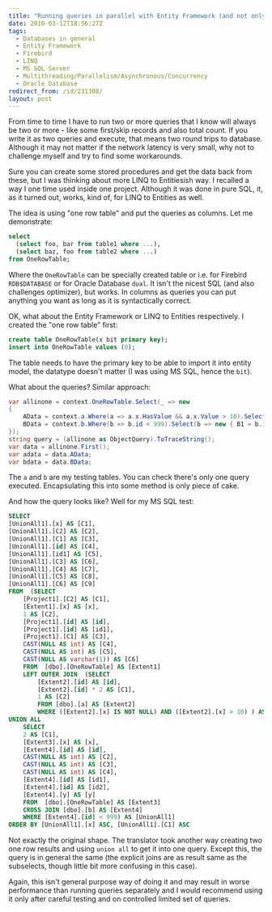 ```yaml
---
title: "Running queries in parallel with Entity Framework (and not only with it)"
date: 2010-03-12T18:56:27Z
tags:
  - Databases in general
  - Entity Framework
  - Firebird
  - LINQ
  - MS SQL Server
  - Multithreading/Parallelism/Asynchronous/Concurrency
  - Oracle Database
redirect_from: /id/231308/
layout: post
---
```

From time to time I have to run two or more queries that I know will always be two or more - like some first/skip records and also total count. If you write it as two queries and execute, that means two round trips to database. Although it may not matter if the network latency is very small, why not to challenge myself and try to find some workarounds.

Sure you can create some stored procedures and get the data back from these, but I was thinking about more LINQ to Entitiesish way. I recalled a way I one time used inside one project. Although it was done in pure SQL, it, as it turned out, works, kind of, for LINQ to Entities as well.

The idea is using "one row table" and put the queries as columns. Let me demonstrate:

```sql
select
  (select foo, bar from table1 where ...),
  (select baz, foo from table2 where ...)
from OneRowTable;
```

Where the `OneRowTable` can be specially created table or i.e. for Firebird `RDB$DATABASE` or for Oracle Database `dual`. It isn't the nicest SQL (and also challenges optimizer), but works. In columns as queries you can put anything you want as long as it is syntactically correct.

OK, what about the Entity Framework or LINQ to Entities respectively. I created the "one row table" first:

```sql
create table OneRowTable(x bit primary key);
insert into OneRowTable values (0);
```

The table needs to have the primary key to be able to import it into entity model, the datatype doesn't matter (I was using MS SQL, hence the `bit`).

What about the queries? Similar approach:

```csharp
var allinone = context.OneRowTable.Select(_ => new
{
	AData = context.a.Where(a => a.x.HasValue && a.x.Value > 10).Select(a => new { A1 = a.id, A2 = a.id * 2 }),
	BData = context.b.Where(b => b.id < 999).Select(b => new { B1 = b.id, B2 = b.y }),
});
string query = (allinone as ObjectQuery).ToTraceString();
var data = allinone.First();
var adata = data.AData;
var bdata = data.BData;
```

The `a` and `b` are my testing tables. You can check there's only one query executed. Encapsulating this into some method is only piece of cake.

And how the query looks like? Well for my MS SQL test:

```sql
SELECT
[UnionAll1].[x] AS [C1],
[UnionAll1].[C2] AS [C2],
[UnionAll1].[C1] AS [C3],
[UnionAll1].[id] AS [C4],
[UnionAll1].[id1] AS [C5],
[UnionAll1].[C3] AS [C6],
[UnionAll1].[C4] AS [C7],
[UnionAll1].[C5] AS [C8],
[UnionAll1].[C6] AS [C9]
FROM  (SELECT
	[Project1].[C2] AS [C1],
	[Extent1].[x] AS [x],
	1 AS [C2],
	[Project1].[id] AS [id],
	[Project1].[id] AS [id1],
	[Project1].[C1] AS [C3],
	CAST(NULL AS int) AS [C4],
	CAST(NULL AS int) AS [C5],
	CAST(NULL AS varchar(1)) AS [C6]
	FROM  [dbo].[OneRowTable] AS [Extent1]
	LEFT OUTER JOIN  (SELECT
		[Extent2].[id] AS [id],
		[Extent2].[id] * 2 AS [C1],
		1 AS [C2]
		FROM [dbo].[a] AS [Extent2]
		WHERE ([Extent2].[x] IS NOT NULL) AND ([Extent2].[x] > 10) ) AS [Project1] ON 1 = 1
UNION ALL
	SELECT
	2 AS [C1],
	[Extent3].[x] AS [x],
	[Extent4].[id] AS [id],
	CAST(NULL AS int) AS [C2],
	CAST(NULL AS int) AS [C3],
	CAST(NULL AS int) AS [C4],
	[Extent4].[id] AS [id1],
	[Extent4].[id] AS [id2],
	[Extent4].[y] AS [y]
	FROM  [dbo].[OneRowTable] AS [Extent3]
	CROSS JOIN [dbo].[b] AS [Extent4]
	WHERE [Extent4].[id] < 999) AS [UnionAll1]
ORDER BY [UnionAll1].[x] ASC, [UnionAll1].[C1] ASC
```

Not exactly the original shape. The translator took another way creating two one row results and using `union all` to get it into one query. Except this, the query is in general the same (the explicit joins are as result same as the subselects, though little bit more confusing in this case).

Again, this isn't general purpose way of doing it and may result in worse performance than running queries separately and I would recommend using it only after careful testing and on controlled limited set of queries.